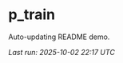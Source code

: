 # p_train

Auto-updating README demo.

<!--START_SECTION:status-->
_Last run: 2025-10-02 22:17 UTC_
<!--END_SECTION:status-->































































































































































































































































































































































































































































































































































































































































































































































































































































































































































































































